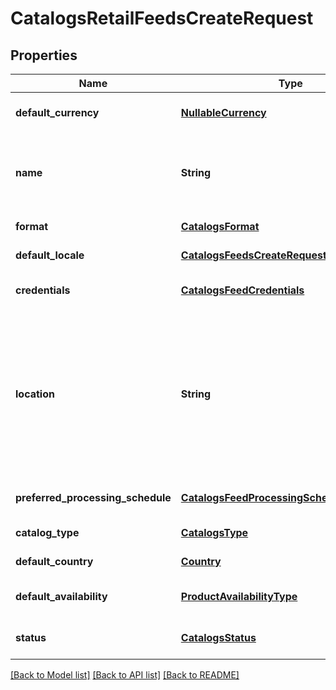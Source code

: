 # CatalogsRetailFeedsCreateRequest
## Properties

| Name | Type | Description | Notes |
|------------ | ------------- | ------------- | -------------|
| **default\_currency** | [**NullableCurrency**](NullableCurrency.md) |  | [optional] [default to null] |
| **name** | **String** | A human-friendly name associated to a given feed. | [default to null] |
| **format** | [**CatalogsFormat**](CatalogsFormat.md) |  | [default to null] |
| **default\_locale** | [**CatalogsFeedsCreateRequest_default_locale**](CatalogsFeedsCreateRequest_default_locale.md) |  | [default to null] |
| **credentials** | [**CatalogsFeedCredentials**](CatalogsFeedCredentials.md) |  | [optional] [default to null] |
| **location** | **String** | The URL where a feed is available for download. This URL is what Pinterest will use to download a feed for processing. | [default to null] |
| **preferred\_processing\_schedule** | [**CatalogsFeedProcessingSchedule**](CatalogsFeedProcessingSchedule.md) |  | [optional] [default to null] |
| **catalog\_type** | [**CatalogsType**](CatalogsType.md) |  | [default to null] |
| **default\_country** | [**Country**](Country.md) |  | [default to null] |
| **default\_availability** | [**ProductAvailabilityType**](ProductAvailabilityType.md) |  | [optional] [default to null] |
| **status** | [**CatalogsStatus**](CatalogsStatus.md) |  | [optional] [default to null] |

[[Back to Model list]](../README.md#documentation-for-models) [[Back to API list]](../README.md#documentation-for-api-endpoints) [[Back to README]](../README.md)

